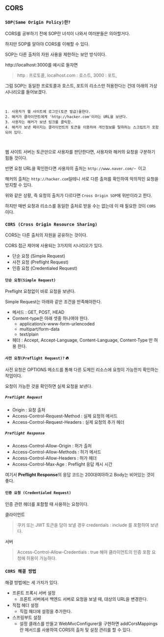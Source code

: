 ## CORS

### `SOP(Same Origin Policy)란?`

CORS를 공부하기 전에 SOP란 녀석이 나와서 여러분들은 의아할거다.

하지만 SOP를 알아야 CORS를 이해할 수 있다.

SOP는 다른 출처의 자원 사용을 제한하는 보안 방식이다.

http://localhost:3000를 예시로 들자면
  > http : 프로토콜,
  > localhost.com : 호스트,
  > 3000 : 포트,

그럼 SOP는 동일한 프로토콜과 호스트, 포트의 리소스만 허용한다는 건데 아래의 가상 시나리오를 들어보겠다.

 <br />

```
1. 사용자가 웹 사이트에 로그인(토큰 발급)을한다.
2. 해커가 클라이언트에게 'http://hacker.com'이라는 URL을 보낸다.
3. 사용자는 해커가 보낸 링크를 클릭함.
4. 해커가 보낸 페이지는 클라이언트의 토큰을 이용하여 개인정보를 탈취하는 스크립트가 포함되어 있다.
```

<br />

웹 사이트 서버는 토큰만으로 사용자를 판단한다면, 사용자와 해커의 요청을 구분하기 힘들 것이다.

반면 요청 URL을 확인한다면 사용자의 출처는 `http://www.naver.com/~ `이고

해커의 출처는 `http://hacker.com`일테니 서로 다른 출처를 확인하여 악의적인 요청을 방지할 수 있다.

위와 같은 상황, 즉 요청의 출처가 다르다면 `Cross Origin SOP`에 위반이라고 한다.

하지만 매번 요청과 리소스를 동일한 출처로 받을 수는 없는데 이 때 필요한 것이 `CORS`이다.

### `CORS (Cross Origin Resource Sharing)`

CORS는 다른 출처의 자원을 공유하는 것이다.

CORS 접근 제어에 사용되는 3가지의 시나리오가 있다.

  - 단순 요청 (Simple Request)
  - 사전 요청 (Preflight Request)
  - 인증 요청 (Credentialed Request)

#### `단순 요청(Simple Request)`

Preflight 요청없이 바로 요청을 보낸다.

Simple Request는 아래와 같은 조건을 만족해야한다.

  - 메서드 : GET, POST, HEAD
  - Content-type은 아래 셋중 하나여야 한다.
    * application/x-www-form-urlencoded
    * multipart/form-data
    * text/plain
  - 헤더 : Accept, Accept-Language, Content-Language, Content-Type 만 허용 한다.

#### `사전 요청(Preflight Request)?` 🔥

사전 요청은 OPTIONS 메소드를 통해 다른 도메인 리소스에 요청이 가능한지 확인하는 작업이다.

요청이 가능한 것을 확인하면 실제 요청을 보낸다.

##### `Preflight Request`

  - Origin : 요청 출처
  - Access-Control-Request-Method : 실제 요청의 메서드
  - Access-Control-Request-Headers : 실제 요청의 추가 헤더

##### `Preflight Response`

  - Access-Control-Allow-Origin : 허가 출처
  - Access-Control-Allow-Methods : 허가 메서드
  - Access-Control-Allow-Headers : 허가 헤더
  - Access-Control-Max-Age : Preflight 응답 캐시 시간

여기서 **Preflight Response**의 응답 코드는 200대여야하고 Body는 비어있는 것이 좋다.

#### `인증 요청 (Credentialed Request)`

인증 관련 헤더를 포함할 때 사용하는 요청이다.

클라이언트
 > 쿠키 또는 JWT 토큰을 담아 보낼 경우 credentials : include 를 포함하여 보낸다.

서버 
 > Access-Control-Allow-Credentials : true 해야 클라이언트의 인증 포함 요청에 허용이 가능하다.

### `CORS 해결 방법`

해결 방법에는 세 가지가 있다.

  - 프론트 프록시 서버 설정
    * 프론트 서버에서 백엔드 서버로 요청을 보낼 때, 대상의 URL을 변경한다.
  - 직접 헤더 설정
    * 직접 헤더에 설정을 추가한다.
  - 스프링부트 설정
    * 설정 클래스를 만들고 WebMvcConfigurer을 구현하면 addCorsMappings란 메서드를 사용하여 CORS의 출처 및 설정 관리를 할 수 있다.
